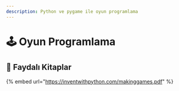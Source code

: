 ```yaml
---
description: Python ve pygame ile oyun programlama
---
```


# 🕹 Oyun Programlama

## 📗 Faydalı Kitaplar

{% embed url="https://inventwithpython.com/makinggames.pdf" %}



